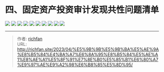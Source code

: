 # 四、固定资产投资审计发现共性问题清单

![](https://jsd.cdn.zzko.cn/gh/richffan/img@main/audit/审计发现共性问题清单/四-固定资产投资审计发现共性问题清单/固定资产投资审计发现共性问题清单_页面_039.webp)
![](https://jsd.cdn.zzko.cn/gh/richffan/img@main/audit/审计发现共性问题清单/四-固定资产投资审计发现共性问题清单/固定资产投资审计发现共性问题清单_页面_040.webp)
![](https://jsd.cdn.zzko.cn/gh/richffan/img@main/audit/审计发现共性问题清单/四-固定资产投资审计发现共性问题清单/固定资产投资审计发现共性问题清单_页面_041.webp)
![](https://jsd.cdn.zzko.cn/gh/richffan/img@main/audit/审计发现共性问题清单/四-固定资产投资审计发现共性问题清单/固定资产投资审计发现共性问题清单_页面_042.webp)
![](https://jsd.cdn.zzko.cn/gh/richffan/img@main/audit/审计发现共性问题清单/四-固定资产投资审计发现共性问题清单/固定资产投资审计发现共性问题清单_页面_043.webp)
![](https://jsd.cdn.zzko.cn/gh/richffan/img@main/audit/审计发现共性问题清单/四-固定资产投资审计发现共性问题清单/固定资产投资审计发现共性问题清单_页面_044.webp)
![](https://jsd.cdn.zzko.cn/gh/richffan/img@main/audit/审计发现共性问题清单/四-固定资产投资审计发现共性问题清单/固定资产投资审计发现共性问题清单_页面_045.webp)
![](https://jsd.cdn.zzko.cn/gh/richffan/img@main/audit/审计发现共性问题清单/四-固定资产投资审计发现共性问题清单/固定资产投资审计发现共性问题清单_页面_046.webp)
![](https://jsd.cdn.zzko.cn/gh/richffan/img@main/audit/审计发现共性问题清单/四-固定资产投资审计发现共性问题清单/固定资产投资审计发现共性问题清单_页面_047.webp)
![](https://jsd.cdn.zzko.cn/gh/richffan/img@main/audit/审计发现共性问题清单/四-固定资产投资审计发现共性问题清单/固定资产投资审计发现共性问题清单_页面_048.webp)



---

> 作者: [richfan](https://richfan.site/)  
> URL: http://richfan.site/2023/04/%E5%9B%9B%E5%9B%BA%E5%AE%9A%E8%B5%84%E4%BA%A7%E6%8A%95%E8%B5%84%E5%AE%A1%E8%AE%A1%E5%8F%91%E7%8E%B0%E5%85%B1%E6%80%A7%E9%97%AE%E9%A2%98%E6%B8%85%E5%8D%95/  

